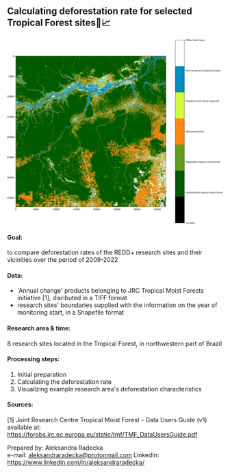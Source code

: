 ## Calculating deforestation rate for selected Tropical Forest sites🌳📈

![](image/annual_change_2022_cropped_to_content.png)

#### Goal: 
to compare deforestation rates of the REDD+ research sites and their vicinities over the period of 2009-2022

#### Data:
- 'Annual change' products belonging to JRC Tropical Moist Forests initiative [1], disributed in a TIFF format
- research sites' boundaries supplied with the information on the year of monitoring start, in a Shapefile format

#### Research area & time: 
8 research sites located in the Tropical Forest, in northwestern part of Brazil 

#### Processing steps:
1. Initial preparation
2. Calculating the deforestation rate
3. Visualizing example research area's deforestation characteristics

#### Sources: 
[1] Joint Research Centre Tropical Moist Forest - Data Users Guide (v1) available at: https://forobs.jrc.ec.europa.eu/static/tmf/TMF_DataUsersGuide.pdf

Prepared by: Aleksandra Radecka <br/>
e-mail: aleksandraradecka@protonmail.com
LinkedIn: https://www.linkedin.com/in/aleksandraradecka/

